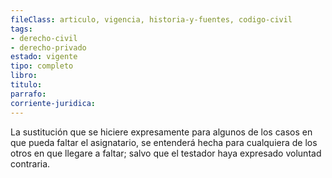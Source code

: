 ```yaml
---
fileClass: articulo, vigencia, historia-y-fuentes, codigo-civil
tags:
- derecho-civil
- derecho-privado
estado: vigente
tipo: completo
libro:
titulo:
parrafo:
corriente-juridica:
---
```

La sustitución que se hiciere expresamente para algunos de los casos en que pueda faltar el asignatario, se entenderá hecha para cualquiera de los otros en que llegare a faltar; salvo que el testador haya expresado voluntad contraria.